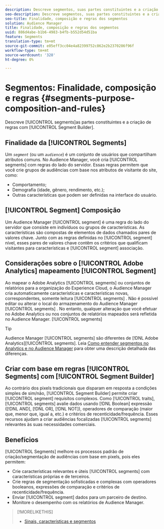 ```yaml
---
description: Descreve segmentos, suas partes constituintes e a criação de regras com o Construtor de segmentos.
seo-description: Descreve segmentos, suas partes constituintes e a criação de regras com o Construtor de segmentos.
seo-title: Finalidade, composição e regras dos segmentos
solution: Audience Manager
title: Finalidade, composição e regras dos segmentos
uuid: 886d4abe-b1b6-4983-b4fb-b552d54d51ba
feature: Segments
translation-type: tm+mt
source-git-commit: e05eff3cc04e4a82399752c862e2b2370286f96f
workflow-type: tm+mt
source-wordcount: '328'
ht-degree: 0%

---
```



# Segmentos: Finalidade, composição e regras {#segments-purpose-composition-and-rules}

Descreve [!UICONTROL segments]as partes constituintes e a criação de regras com [!UICONTROL Segment Builder].

## Finalidade da [!UICONTROL Segments]

Um *`segment`* (ou um *`audience`*) é um conjunto de usuários que compartilham atributos comuns. No Audience Manager, você cria [!UICONTROL segments] com regras do lado do servidor. Essas regras permitem que você crie grupos de audiências com base nos atributos de visitante do site, como:

* Comportamento;
* Demografia (idade, gênero, rendimento, etc.);
* Outras características que podem ser definidas na interface do usuário.

## [!UICONTROL Segment] Composição

Um Audience Manager [!UICONTROL segment] é uma regra do lado do servidor que consiste em indivíduos ou grupos de características. As características são compostas de elementos de dados chamados pares de valores chave. Junto com as regras definidas no [!UICONTROL segment] nível, esses pares de valores chave contêm os critérios que qualificam visitantes para características e [!UICONTROL segment] associação.

## Considerações sobre o [!UICONTROL Adobe Analytics] mapeamento [!UICONTROL Segment]

Ao mapear o Adobe Analytics [!UICONTROL segments] ou conjuntos de relatórios para a organização do Experience Cloud, o Audience Manager cria automaticamente características e características novas, correspondentes, somente leitura [!UICONTROL segments] . Não é possível editar ou alterar o local do armazenamento do Audience Manager [!UICONTROL segments] . No entanto, qualquer alteração que você efetuar no Adobe Analytics ou nos conjuntos de relatórios mapeados será refletida no Audience Manager. [!UICONTROL segments]

>[!TIP]
>
>Audience Manager [!UICONTROL segments] são diferentes de [!DNL Adobe Analytics][!UICONTROL segments]. Leia [Como entender segmentos no Analytics e no Audience Manager](https://docs.adobe.com/content/help/en/analytics/integration/audience-analytics/audience-analytics-workflow/aam-analytics-segments.html) para obter uma descrição detalhada das diferenças.

## Criar com base em regras [!UICONTROL Segments] com [!UICONTROL Segment Builder]

Ao contrário dos pixels tradicionais que disparam em resposta a condições simples de sim/não, [!UICONTROL Segment Builder] permite criar [!UICONTROL segment] requisitos complexos. Como [!UICONTROL traits], [!UICONTROL segments] avalie dados usando [!DNL Boolean] expressão ([!DNL AND], [!DNL OR], [!DNL NOT]), operadores de comparação (maior que, menor que, igual a, etc.) e critérios de recenticidade/frequência. Esses recursos ajudam a criar audiências focalizadas [!UICONTROL segments] relevantes às suas necessidades comerciais.

## Benefícios

[!UICONTROL Segments] melhore os processos padrão de criação/segmentação de audiências com base em pixels, pois eles permitem:

* Crie características relevantes e úteis [!UICONTROL segments] com características próprias e de terceiros.
* Crie regras de segmentação sofisticadas e complexas com operadores booleanos, expressões de comparação e critérios de recenticidade/frequência.
* Enviar [!UICONTROL segment] dados para um parceiro de destino.
* Monitore o desempenho com os relatórios de Audience Manager.

>[!MORELIKETHIS]
>
>* [Sinais, características e segmentos](../../reference/signal-trait-segment.md)

